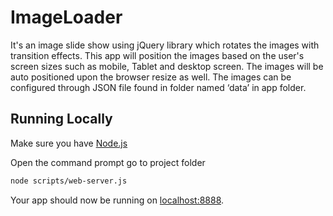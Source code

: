 ImageLoader
===========
It's an image slide show using jQuery library which rotates the images with transition effects. This app will position the images based on the user's screen sizes such as mobile, Tablet and desktop screen. The images will be auto positioned upon the browser resize as well. The images can be configured through JSON file found in folder named ‘data’ in app folder.

## Running Locally

Make sure you have [Node.js](http://nodejs.org/) 

Open the command prompt go to project folder
```sh
node scripts/web-server.js
```

Your app should now be running on [localhost:8888](http://localhost:8888/).

